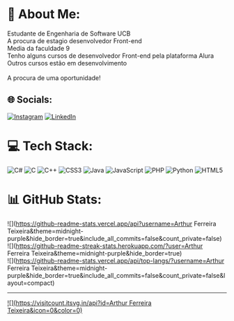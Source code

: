 # 💫 About Me:
Estudante de Engenharia de Software UCB<br>A procura de estagio desenvolvedor Front-end<br>Media da faculdade 9<br>Tenho alguns cursos de desenvolvedor Front-end pela plataforma Alura<br>Outros cursos estão em desenvolvimento<br><br>A procura de uma oportunidade!<br>


## 🌐 Socials:
[![Instagram](https://img.shields.io/badge/Instagram-%23E4405F.svg?logo=Instagram&logoColor=white)](https://instagram.com/arthurrzinx) [![LinkedIn](https://img.shields.io/badge/LinkedIn-%230077B5.svg?logo=linkedin&logoColor=white)](https://linkedin.com/in/https://www.linkedin.com/in/arthur-ferreira-teixeira-349344249/) 

# 💻 Tech Stack:
![C#](https://img.shields.io/badge/c%23-%23239120.svg?style=for-the-badge&logo=c-sharp&logoColor=white) ![C](https://img.shields.io/badge/c-%2300599C.svg?style=for-the-badge&logo=c&logoColor=white) ![C++](https://img.shields.io/badge/c++-%2300599C.svg?style=for-the-badge&logo=c%2B%2B&logoColor=white) ![CSS3](https://img.shields.io/badge/css3-%231572B6.svg?style=for-the-badge&logo=css3&logoColor=white) ![Java](https://img.shields.io/badge/java-%23ED8B00.svg?style=for-the-badge&logo=java&logoColor=white) ![JavaScript](https://img.shields.io/badge/javascript-%23323330.svg?style=for-the-badge&logo=javascript&logoColor=%23F7DF1E) ![PHP](https://img.shields.io/badge/php-%23777BB4.svg?style=for-the-badge&logo=php&logoColor=white) ![Python](https://img.shields.io/badge/python-3670A0?style=for-the-badge&logo=python&logoColor=ffdd54) ![HTML5](https://img.shields.io/badge/html5-%23E34F26.svg?style=for-the-badge&logo=html5&logoColor=white)
# 📊 GitHub Stats:
![](https://github-readme-stats.vercel.app/api?username=Arthur Ferreira Teixeira&theme=midnight-purple&hide_border=true&include_all_commits=false&count_private=false)<br/>
![](https://github-readme-streak-stats.herokuapp.com/?user=Arthur Ferreira Teixeira&theme=midnight-purple&hide_border=true)<br/>
![](https://github-readme-stats.vercel.app/api/top-langs/?username=Arthur Ferreira Teixeira&theme=midnight-purple&hide_border=true&include_all_commits=false&count_private=false&layout=compact)

---
[![](https://visitcount.itsvg.in/api?id=Arthur Ferreira Teixeira&icon=0&color=0)](https://visitcount.itsvg.in)

<!-- Proudly created with GPRM ( https://gprm.itsvg.in ) -->